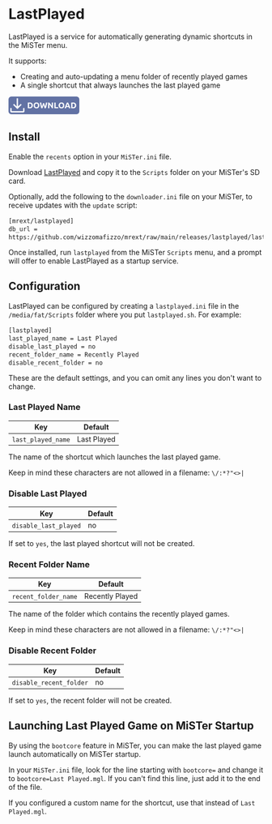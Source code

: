 # LastPlayed

LastPlayed is a service for automatically generating dynamic shortcuts in the MiSTer menu.

It supports:
- Creating and auto-updating a menu folder of recently played games
- A single shortcut that always launches the last played game

<a href="https://github.com/wizzomafizzo/mrext/raw/main/releases/lastplayed/lastplayed.sh"><img src="images/download.svg" alt="Download LastPlayed" title="Download LastPlayed" width="140"></a>

## Install

Enable the `recents` option in your `MiSTer.ini` file.

Download [LastPlayed](https://github.com/wizzomafizzo/mrext/raw/main/releases/lastplayed/lastplayed.sh) and copy it to the `Scripts` folder on your MiSTer's SD card.

Optionally, add the following to the `downloader.ini` file on your MiSTer, to receive updates with the `update` script:
```
[mrext/lastplayed]
db_url = https://github.com/wizzomafizzo/mrext/raw/main/releases/lastplayed/lastplayed.json
```

Once installed, run `lastplayed` from the MiSTer `Scripts` menu, and a prompt will offer to enable LastPlayed as a startup service.

## Configuration

LastPlayed can be configured by creating a `lastplayed.ini` file in the `/media/fat/Scripts` folder where you put `lastplayed.sh`. For example:

```
[lastplayed]
last_played_name = Last Played
disable_last_played = no
recent_folder_name = Recently Played
disable_recent_folder = no
```

These are the default settings, and you can omit any lines you don't want to change.

### Last Played Name

| Key                | Default     | 
|--------------------|-------------|
| `last_played_name` | Last Played |

The name of the shortcut which launches the last played game.

Keep in mind these characters are not allowed in a filename: `\/:*?"<>|`

### Disable Last Played

| Key                   | Default |
|-----------------------|---------|
| `disable_last_played` | no      |

If set to `yes`, the last played shortcut will not be created.

### Recent Folder Name

| Key                    | Default           |
|------------------------|-------------------|
| `recent_folder_name`   | Recently Played   |

The name of the folder which contains the recently played games.

Keep in mind these characters are not allowed in a filename: `\/:*?"<>|`

### Disable Recent Folder

| Key                      | Default |
|--------------------------|---------|
| `disable_recent_folder`  | no      |

If set to `yes`, the recent folder will not be created.

## Launching Last Played Game on MiSTer Startup

By using the `bootcore` feature in MiSTer, you can make the last played game launch automatically on MiSTer startup.

In your `MiSTer.ini` file, look for the line starting with `bootcore=` and change it to `bootcore=Last Played.mgl`. If you can't find this line, just add it to the end of the file.

If you configured a custom name for the shortcut, use that instead of `Last Played.mgl`.
